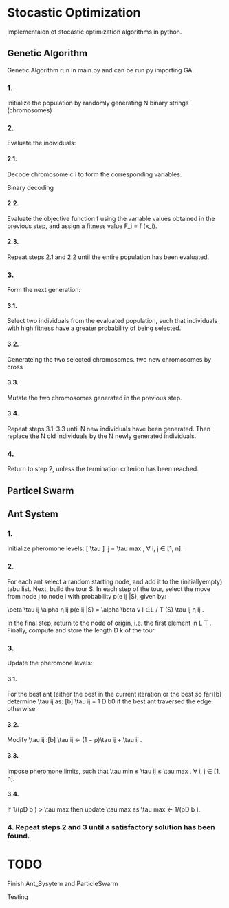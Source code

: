 # Stocastic Optimization

Implementaion of stocastic optimization algorithms in python.

## Genetic Algorithm

Genetic Algorithm run in main.py and can be run py importing GA.

### 1. 

Initialize the population by randomly generating N binary strings (chromosomes)

### 2. 

Evaluate the individuals:

#### 2.1. 

Decode chromosome c i to form the corresponding variables.

Binary decoding

#### 2.2. 

Evaluate the objective function f using the variable values obtained in the previous step, and assign a fitness value F_i = f (x_i).

#### 2.3. 

Repeat steps 2.1 and 2.2 until the entire population has been evaluated.

### 3.

Form the next generation:

#### 3.1. 

Select two individuals from the evaluated population, such that individuals with high fitness have a greater probability of being selected.

#### 3.2. 

Generateing the two selected chromosomes.
 two new chromosomes by cross
#### 3.3. 

Mutate the two chromosomes generated in the previous step.

#### 3.4.

Repeat steps 3.1–3.3 until N new individuals have been generated. Then replace the N old individuals by the N newly generated individuals.

### 4.

Return to step 2, unless the termination criterion has been reached.

## Particel Swarm

## Ant System

### 1.

Initialize pheromone levels: \[ \tau \] ij = \tau max , ∀ i, j ∈ [1, n].
### 2. 

For each ant select a random starting node, and add it to the (initiallyempty) tabu list. Next, build the tour S. In each step of the tour, select the move from node j to node i with probability p(e ij |S), given by:


\beta
\tau ij \alpha η ij
p(e ij |S) = 
\alpha \beta
ν l ∈L
/ T (S) \tau lj η lj
.

In the final step, return to the node of origin, i.e. the first element in L T .
Finally, compute and store the length D k of the tour.
### 3. 

Update the pheromone levels:

#### 3.1.

For the best ant (either the best in the current iteration or the best so far)[b]
determine \tau ij as:
[b] \tau ij = 1 D b0
if the best ant traversed the edge otherwise.

#### 3.2. 

Modify \tau ij :[b] \tau ij ← (1 − ρ)\tau ij + \tau ij .

#### 3.3.

Impose pheromone limits, such that \tau min ≤ \tau ij ≤ \tau max , ∀ i, j ∈ [1, n].

#### 3.4.

If 1/(ρD b ) > \tau max then update \tau max as \tau max ← 1/(ρD b ).

### 4. Repeat steps 2 and 3 until a satisfactory solution has been found.


# TODO

Finish Ant_Sysytem and ParticleSwarm

Testing
